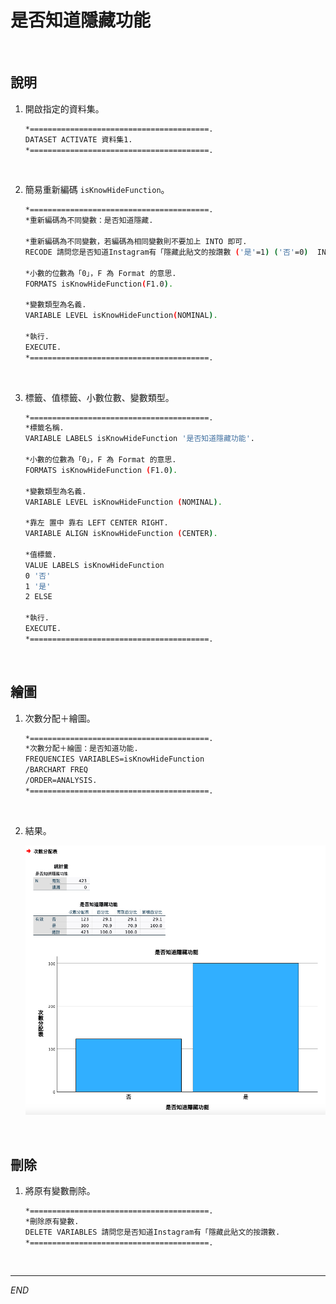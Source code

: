 # 是否知道隱藏功能

<br>

## 說明

1. 開啟指定的資料集。

   ```bash
   *========================================.
   DATASET ACTIVATE 資料集1.
   *========================================.
   ```

<br>

2. 簡易重新編碼 `isKnowHideFunction`。

   ```bash
   *========================================.
   *重新編碼為不同變數：是否知道隱藏.

   *重新編碼為不同變數，若編碼為相同變數則不要加上 INTO 即可.
   RECODE 請問您是否知道Instagram有「隱藏此貼文的按讚數 ('是'=1) ('否'=0)  INTO isKnowHideFunction.

   *小數的位數為「0」，F 為 Format 的意思.
   FORMATS isKnowHideFunction(F1.0).

   *變數類型為名義.
   VARIABLE LEVEL isKnowHideFunction(NOMINAL).

   *執行.
   EXECUTE.
   *========================================.
   ```

<br>

3. 標籤、值標籤、小數位數、變數類型。

   ```bash
   *========================================.
   *標籤名稱.
   VARIABLE LABELS isKnowHideFunction '是否知道隱藏功能'.

   *小數的位數為「0」，F 為 Format 的意思.
   FORMATS isKnowHideFunction (F1.0).

   *變數類型為名義.
   VARIABLE LEVEL isKnowHideFunction (NOMINAL).

   *靠左 置中 靠右 LEFT CENTER RIGHT.
   VARIABLE ALIGN isKnowHideFunction (CENTER).

   *值標籤.
   VALUE LABELS isKnowHideFunction
   0 '否'
   1 '是'
   2 ELSE

   *執行.
   EXECUTE.
   *========================================.
   ```

<br>

## 繪圖

1. 次數分配＋繪圖。

   ```bash
   *========================================.
   *次數分配＋繪圖：是否知道功能.
   FREQUENCIES VARIABLES=isKnowHideFunction
   /BARCHART FREQ
   /ORDER=ANALYSIS.
   *========================================.
   ```

<br>

2. 結果。

   ![](images/img_13.png)

<br>

## 刪除

1. 將原有變數刪除。

   ```bash
   *========================================.
   *刪除原有變數.
   DELETE VARIABLES 請問您是否知道Instagram有「隱藏此貼文的按讚數.
   *========================================.
   ```

<br>

---

_END_
